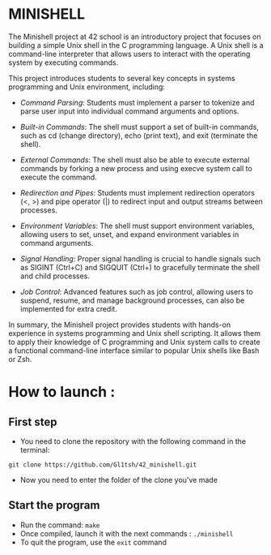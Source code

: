# MINISHELL

The Minishell project at 42 school is an introductory project that focuses on building a simple Unix shell in the C programming language. A Unix shell is a command-line interpreter that allows users to interact with the operating system by executing commands.

This project introduces students to several key concepts in systems programming and Unix environment, including:

- *Command Parsing*: Students must implement a parser to tokenize and parse user input into individual command arguments and options.

- *Built-in Commands*: The shell must support a set of built-in commands, such as cd (change directory), echo (print text), and exit (terminate the shell).

- *External Commands*: The shell must also be able to execute external commands by forking a new process and using execve system call to execute the command.

- *Redirection and Pipes*: Students must implement redirection operators (<, >) and pipe operator (|) to redirect input and output streams between processes.

- *Environment Variables*: The shell must support environment variables, allowing users to set, unset, and expand environment variables in command arguments.

- *Signal Handling*: Proper signal handling is crucial to handle signals such as SIGINT (Ctrl+C) and SIGQUIT (Ctrl+\) to gracefully terminate the shell and child processes.

- *Job Control*: Advanced features such as job control, allowing users to suspend, resume, and manage background processes, can also be implemented for extra credit.

In summary, the Minishell project provides students with hands-on experience in systems programming and Unix shell scripting. It allows them to apply their knowledge of C programming and Unix system calls to create a functional command-line interface similar to popular Unix shells like Bash or Zsh.

# How to launch :

## First step
- You need to clone the repository with the following command in the terminal: 

```git clone https://github.com/Gl1tsh/42_minishell.git```

- Now you need to enter the folder of the clone you've made

## Start the program

- Run the command: ```make```
- Once compiled, launch it with the next commands : ```./minishell```
- To quit the program, use the ```exit``` command
